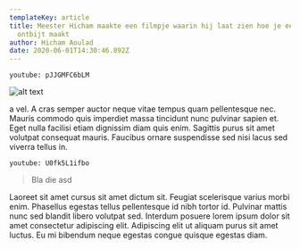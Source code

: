 ```yaml
---
templateKey: article
title: Meester Hicham maakte een filmpje waarin hij laat zien hoe je een gezond
  ontbijt maakt
author: Hicham Aoulad
date: 2020-06-01T14:30:46.892Z
---
```

`youtube: pJJGMFC6bLM`



![alt text](/img/safari-pinned-tab.svg "de title")

a vel. A cras semper auctor neque vitae tempus quam pellentesque nec. Mauris commodo quis imperdiet massa tincidunt nunc pulvinar sapien et. Eget nulla facilisi etiam dignissim diam quis enim. Sagittis purus sit amet volutpat consequat mauris. Faucibus ornare suspendisse sed nisi lacus sed viverra tellus in.

`youtube: U0fk5L1ifbo`

> Bla die asd

Laoreet sit amet cursus sit amet dictum sit. Feugiat scelerisque varius morbi enim. Phasellus egestas tellus pellentesque id nibh tortor id. Pulvinar mattis nunc sed blandit libero volutpat sed. Interdum posuere lorem ipsum dolor sit amet consectetur adipiscing elit. Adipiscing elit ut aliquam purus sit amet luctus. Eu mi bibendum neque egestas congue quisque egestas diam.
